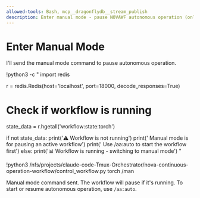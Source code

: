 ```yaml
---
allowed-tools: Bash, mcp__dragonflydb__stream_publish
description: Enter manual mode - pause NOVAWF autonomous operation (only if running)
---
```


# Enter Manual Mode

I'll send the manual mode command to pause autonomous operation.

!python3 -c "
import redis

r = redis.Redis(host='localhost', port=18000, decode_responses=True)

# Check if workflow is running
state_data = r.hgetall('workflow:state:torch')

if not state_data:
    print('⚠️  Workflow is not running')
    print('   Manual mode is for pausing an active workflow')
    print('   Use /aa:auto to start the workflow first')
else:
    print('📊 Workflow is running - switching to manual mode')
"

!python3 /nfs/projects/claude-code-Tmux-Orchestrator/nova-continuous-operation-workflow/control_workflow.py torch /man

Manual mode command sent. The workflow will pause if it's running.
To start or resume autonomous operation, use `/aa:auto`.